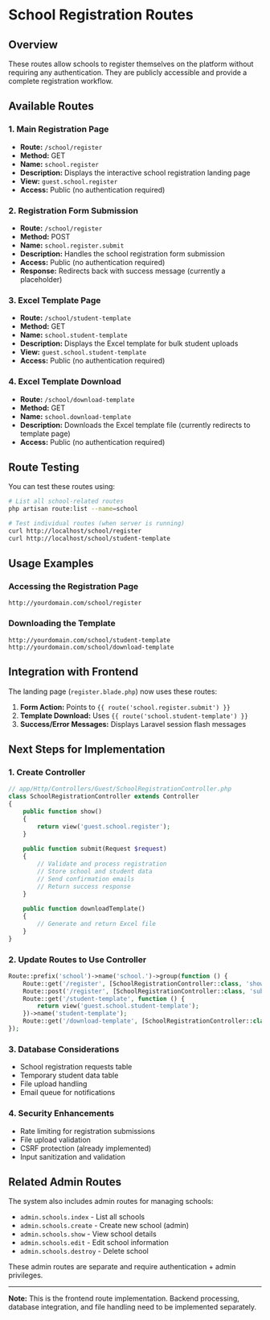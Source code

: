 # School Registration Routes

## Overview
These routes allow schools to register themselves on the platform without requiring any authentication. They are publicly accessible and provide a complete registration workflow.

## Available Routes

### 1. Main Registration Page
- **Route:** `/school/register`
- **Method:** GET
- **Name:** `school.register`
- **Description:** Displays the interactive school registration landing page
- **View:** `guest.school.register`
- **Access:** Public (no authentication required)

### 2. Registration Form Submission
- **Route:** `/school/register`
- **Method:** POST
- **Name:** `school.register.submit`
- **Description:** Handles the school registration form submission
- **Access:** Public (no authentication required)
- **Response:** Redirects back with success message (currently a placeholder)

### 3. Excel Template Page
- **Route:** `/school/student-template`
- **Method:** GET
- **Name:** `school.student-template`
- **Description:** Displays the Excel template for bulk student uploads
- **View:** `guest.school.student-template`
- **Access:** Public (no authentication required)

### 4. Excel Template Download
- **Route:** `/school/download-template`
- **Method:** GET
- **Name:** `school.download-template`
- **Description:** Downloads the Excel template file (currently redirects to template page)
- **Access:** Public (no authentication required)

## Route Testing

You can test these routes using:

```bash
# List all school-related routes
php artisan route:list --name=school

# Test individual routes (when server is running)
curl http://localhost/school/register
curl http://localhost/school/student-template
```

## Usage Examples

### Accessing the Registration Page
```
http://yourdomain.com/school/register
```

### Downloading the Template
```
http://yourdomain.com/school/student-template
http://yourdomain.com/school/download-template
```

## Integration with Frontend

The landing page (`register.blade.php`) now uses these routes:

1. **Form Action:** Points to `{{ route('school.register.submit') }}`
2. **Template Download:** Uses `{{ route('school.student-template') }}`
3. **Success/Error Messages:** Displays Laravel session flash messages

## Next Steps for Implementation

### 1. Create Controller
```php
// app/Http/Controllers/Guest/SchoolRegistrationController.php
class SchoolRegistrationController extends Controller
{
    public function show()
    {
        return view('guest.school.register');
    }
    
    public function submit(Request $request)
    {
        // Validate and process registration
        // Store school and student data
        // Send confirmation emails
        // Return success response
    }
    
    public function downloadTemplate()
    {
        // Generate and return Excel file
    }
}
```

### 2. Update Routes to Use Controller
```php
Route::prefix('school')->name('school.')->group(function () {
    Route::get('/register', [SchoolRegistrationController::class, 'show'])->name('register');
    Route::post('/register', [SchoolRegistrationController::class, 'submit'])->name('register.submit');
    Route::get('/student-template', function () {
        return view('guest.school.student-template');
    })->name('student-template');
    Route::get('/download-template', [SchoolRegistrationController::class, 'downloadTemplate'])->name('download-template');
});
```

### 3. Database Considerations
- School registration requests table
- Temporary student data table
- File upload handling
- Email queue for notifications

### 4. Security Enhancements
- Rate limiting for registration submissions
- File upload validation
- CSRF protection (already implemented)
- Input sanitization and validation

## Related Admin Routes

The system also includes admin routes for managing schools:
- `admin.schools.index` - List all schools
- `admin.schools.create` - Create new school (admin)
- `admin.schools.show` - View school details
- `admin.schools.edit` - Edit school information
- `admin.schools.destroy` - Delete school

These admin routes are separate and require authentication + admin privileges.

---

**Note:** This is the frontend route implementation. Backend processing, database integration, and file handling need to be implemented separately. 